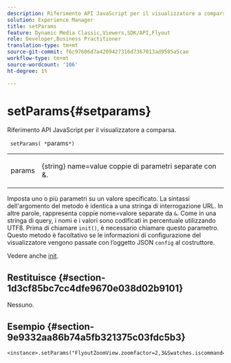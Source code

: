 ```yaml
---
description: Riferimento API JavaScript per il visualizzatore a comparsa.
solution: Experience Manager
title: setParams
feature: Dynamic Media Classic,Viewers,SDK/API,Flyout
role: Developer,Business Practitioner
translation-type: tm+mt
source-git-commit: f6c97606d7a4209427316d7367013ad9585a5cae
workflow-type: tm+mt
source-wordcount: '106'
ht-degree: 1%

---
```



# setParams{#setparams}

Riferimento API JavaScript per il visualizzatore a comparsa.

` setParams( *`params`*)`

<table id="table_896DFF34A68A403DB93A6D597461A573"> 
 <tbody> 
  <tr> 
   <td colname="col1"> <p> <span class="codeph"> <span class="varname"> params</span> </span> </p> </td> 
   <td colname="col2"> <p> <span class="codeph"> {string}</span> name=value coppie di parametri separate con  <span class="codeph"> &amp;</span>. </p> </td> 
  </tr> 
 </tbody> 
</table>

Imposta uno o più parametri su un valore specificato. La sintassi dell&#39;argomento del metodo è identica a una stringa di interrogazione URL. In altre parole, rappresenta coppie nome=valore separate da `&`. Come in una stringa di query, i nomi e i valori sono codificati in percentuale utilizzando UTF8. Prima di chiamare `init()`, è necessario chiamare questo parametro. Questo metodo è facoltativo se le informazioni di configurazione del visualizzatore vengono passate con l’oggetto JSON `config` al costruttore.

Vedere anche [init](../../../c-html5-s7-aem-asset-viewers/c-html5-flyout-viewer-20-about/c-html5-flyout-viewer-20-javascriptapiref/r-html5-flyout-viewer-20-javascriptapiref-init.md#reference-8651640683fc4a538bfb660709d1a463).

## Restituisce {#section-1d3cf85bc7cc4dfe9670e038d02b9101}

Nessuno.

## Esempio {#section-9e9332aa86b74a5fb321375c03fdc5b3}

```
<instance>.setParams("FlyoutZoomView.zoomfactor=2,3&Swatches.iscommand=op_sharpen%3d1")
```

